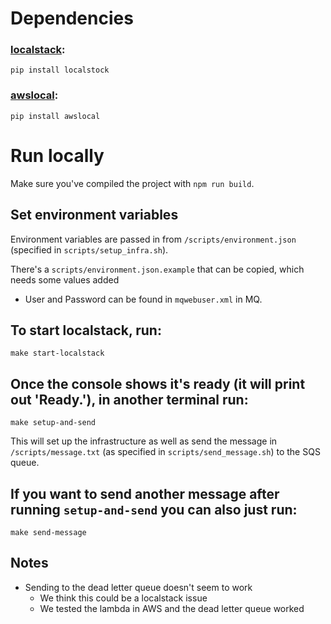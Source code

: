 
# Dependencies

### [localstack](https://github.com/localstack/localstack#requirements):

`pip install localstock`

### [awslocal](https://github.com/localstack/localstack#requirements):

`pip install awslocal`

# Run locally
Make sure you've compiled the project with `npm run build`.

## Set environment variables
Environment variables are passed in from `/scripts/environment.json` (specified in `scripts/setup_infra.sh`).

There's a `scripts/environment.json.example` that can be copied, which needs some values added
 - User and Password can be found in `mqwebuser.xml` in MQ.

## To start localstack, run:

`make start-localstack`

## Once the console shows it's ready (it will print out 'Ready.'), in another terminal run:

`make setup-and-send`

This will set up the infrastructure as well as send the message in `/scripts/message.txt` (as specified in `scripts/send_message.sh`) to the SQS queue.


## If you want to send another message after running `setup-and-send` you can also just run:

`make send-message`

## Notes
- Sending to the dead letter queue doesn't seem to work
  - We think this could be a localstack issue
  - We tested the lambda in AWS and the dead letter queue worked
